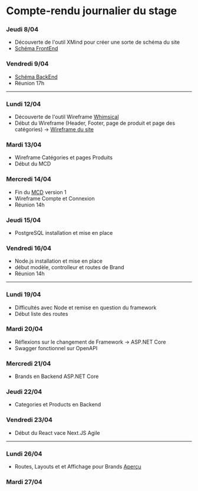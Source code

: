 # Compte-rendu journalier du stage

### Jeudi 8/04
- Découverte de l'outil XMind pour créer une sorte de schéma du site
- [Schéma FrontEnd](FrontEnd.png)

### Vendredi 9/04
- [Schéma BackEnd](BackEnd.png)
- Réunion 17h
---
### Lundi 12/04
- Découverte de l'outil Wireframe [Whimsical](http://whimsical.com)
- Début du Wireframe (Header, Footer, page de produit et page des catégories) -> [Wireframe du site](https://whimsical.com/outronic-shop-GbDf55uoJrajhd3KwUpWHw)

### Mardi 13/04
- Wireframe Catégories et pages Produits
- Début du MCD

### Mercredi 14/04
- Fin du [MCD](MCD.svg) version 1
- Wireframe Compte et Connexion
- Réunion 14h

### Jeudi 15/04
- PostgreSQL installation et mise en place

### Vendredi 16/04
- Node.js installation et mise en place
- début modèle, controlleur et routes de Brand
- Réunion 14h

---
### Lundi 19/04
- Difficultés avec Node et remise en question du framework
- Début liste des routes
### Mardi 20/04
- Réflexions sur le changement de Framework -> ASP.NET Core
- Swagger fonctionnel sur OpenAPI
### Mercredi 21/04
- Brands en Backend ASP.NET Core
### Jeudi 22/04
- Categories et Products en Backend
### Vendredi 23/04
- Début du React vace Next.JS Agile
---
### Lundi 26/04
- Routes, Layouts et et Affichage pour Brands [Aperçu](BrandsWebPage.png)
### Mardi 27/04
